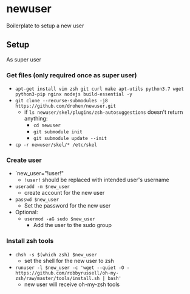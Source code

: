 # newuser

Boilerplate to setup a new user

## Setup

As super user

### Get files (only required once as super user)

- `apt-get install vim zsh git curl make apt-utils python3.7 wget python3-pip nginx nodejs build-essential -y`
- `git clone --recurse-submodules -j8 https://github.com/drohen/newuser.git`
	- if `ls newuser/skel/plugins/zsh-autosuggestions` doesn't return anything:
		- `cd newuser`
		- `git submodule init`
		- `git submodule update --init`
- `cp -r newuser/skel/* /etc/skel`

### Create user

- `new_user="!user!"
	- `!user!` should be replaced with intended user's username
- `useradd -m $new_user`
	- create account for the new user
- `passwd $new_user`
	- Set the password for the new user
- Optional:
	- `usermod -aG sudo $new_user`
		- Add the user to the sudo group

### Install zsh tools

- `chsh -s $(which zsh) $new_user`
	- set the shell for the new user to zsh
- `runuser -l $new_user -c 'wget --quiet -O - https://github.com/robbyrussell/oh-my-zsh/raw/master/tools/install.sh | bash'`
	- new user will receive oh-my-zsh tools
